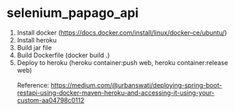 # selenium_papago_api
1. Install docker (https://docs.docker.com/install/linux/docker-ce/ubuntu/)<br/>
2. Install heroku<br/>
3. Build jar file<br/>
4. Build Dockerfile (docker build .)<br/>
5. Deploy to heroku (heroku container:push web, heroku container:release web)
<br/><br/>
Reference: https://medium.com/@urbanswati/deploying-spring-boot-restapi-using-docker-maven-heroku-and-accessing-it-using-your-custom-aa04798c0112
